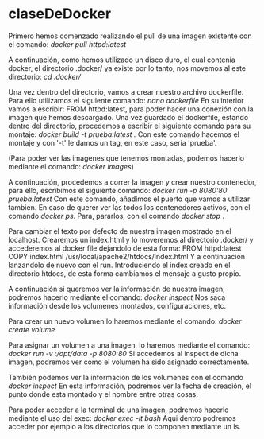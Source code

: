 # claseDeDocker

Primero hemos comenzado realizando el pull de una imagen existente con el comando:
  *docker pull httpd:latest*

A continuación, como hemos utilizado un disco duro, el cual contenía docker, el directorio .docker/ ya existe por lo tanto, nos movemos al este directorio:
  *cd .docker/*
  
Una vez dentro del directorio, vamos a crear nuestro archivo dockerfile. Para ello utilizamos el siguiente comando:
  *nano dockerfile*
En su interior vamos a escribir: FROM httpd:latest, para poder hacer una conexión con la imagen que hemos descargado.
Una vez guardado el dockerfile, estando dentro del directorio, procedemos a escribir el siguiente comando para su montaje:
  *docker build -t prueba:latest .* Con este comando hacemos el montaje y con '-t' le damos un tag, en este caso, sería 'prueba'.
  
(Para poder ver las imagenes que tenemos montadas, podemos hacerlo mediante el comando: *docker images*)

A continuación, procedemos a correr la imagen y crear nuestro contenedor, para ello, escribimos el siguiente comando:
  *docker run -p 8080:80 prueba:latest*
Con este comando, añadimos el puerto que vamos a utilizar tambien.
En caso de querer ver las todos los contenedores activos, con el comando *docker ps*.
Para, pararlos, con el comando *docker stop <id>*.
  
Para cambiar el texto por defecto de nuestra imagen mostrado en el localhost. Crearemos un index.html y lo moveremos al directorio .docker/ y accederemos al docker file
dejandolo de esta forma: FROM httpd:latest
                         COPY index.html /usr/local/apache2/htdocs/index.html
Y a continuacion lanzandolo de nuevo con el run.
Introduciendo el index creado en el directorio htdocs, de esta forma cambiamos el mensaje a gusto propio.
  
 
A continuación si queremos ver la información de nuestra imagen, podremos hacerlo mediante el comando: 
  *docker inspect <id imagen>*
Nos saca información desde los volumenes montados, configuraciones, etc.

Para crear un nuevo volumen lo haremos mediante el comando: *docker create volume <nombrevolumen>*

Para asignar un volumen a una imagen, lo haremos mediante el comando:
  *docker run -v <nombrevolumen>:/opt/data -p 8080:80 <nombreimagen>*
Si accedemos al inspect de dicha imagen, podremos ver como el volumen ha sido asignado correctamente.

  
También podemos ver la información de los volumenes con el comando *docker inspect <nombrevolumen>*
En esta información, podremos ver la fecha de creación, el punto donde esta montado y el nombre entre otras cosas.

Para poder acceder a la terminal de una imagen, podremos hacerlo mediante el uso del exec: *docker exec -it <iddeimagen> bash*
Aqui dentro podremos acceder por ejemplo a los directorios que lo componen mediante un ls.
 

